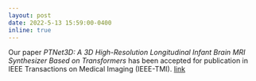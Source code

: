 ```yaml
---
layout: post
date: 2022-5-13 15:59:00-0400
inline: true
---
```


Our paper *PTNet3D: A 3D High-Resolution Longitudinal Infant Brain MRI Synthesizer Based on Transformers* has been accepted for publication in IEEE Transactions on Medical Imaging (IEEE-TMI). [link](https://ieeexplore.ieee.org/document/9774943)